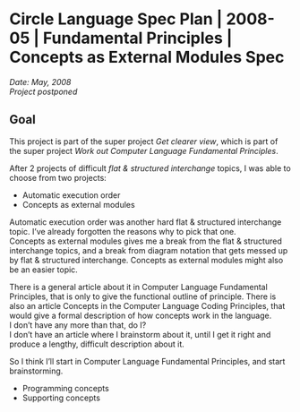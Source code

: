 ﻿Circle Language Spec Plan | 2008-05 | Fundamental Principles | Concepts as External Modules Spec
================================================================================================

*Date: May, 2008*  
*Project postponed*

Goal
----

This project is part of the super project *Get clearer view*, which is part of the super project *Work out Computer Language Fundamental Principles*.

After 2 projects of difficult *flat & structured interchange* topics, I was able to choose from two projects:

- Automatic execution order
- Concepts as external modules

Automatic execution order was another hard flat & structured interchange topic. I’ve already forgotten the reasons why to pick that one.  
Concepts as external modules gives me a break from the flat & structured interchange topics, and a break from diagram notation that gets messed up by flat & structured interchange. Concepts as external modules might also be an easier topic.

There is a general article about it in Computer Language Fundamental Principles, that is only to give the functional outline of principle. There is also an article Concepts in the Computer Language Coding Principles, that would give a formal description of how concepts work in the language.  
I don’t have any more than that, do I?  
I don’t have an article where I brainstorm about it, until I get it right and produce a lengthy, difficult description about it.

So I think I’ll start in Computer Language Fundamental Principles, and start brainstorming.

- Programming concepts
- Supporting concepts